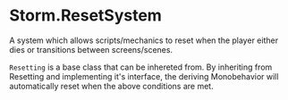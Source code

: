 # Storm.ResetSystem
A system which allows scripts/mechanics to reset when the player either dies or transitions between screens/scenes.
  
`Resetting` is a base class that can be inhereted from. By inheriting from Resetting and implementing it's interface, the deriving Monobehavior will automatically reset when the above conditions are met.
